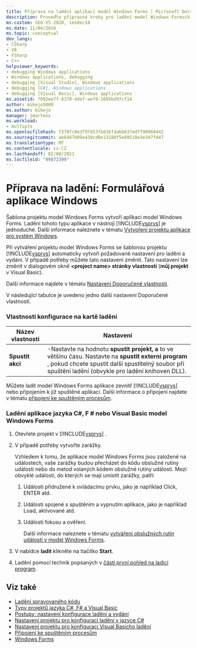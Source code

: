 ```yaml
---
title: Příprava na ladění aplikací model Windows Forms | Microsoft Docs
description: Proveďte přípravné kroky pro ladění model Windows Formsch aplikací, které jsou vytvořeny šablonou projektu model Windows Forms v aplikaci Visual Studio.
ms.custom: SEO-VS-2020, seodec18
ms.date: 11/04/2016
ms.topic: conceptual
dev_langs:
- CSharp
- VB
- FSharp
- C++
helpviewer_keywords:
- debugging Windows applications
- Windows applications, debugging
- debugging [Visual Studio], Windows applications
- debugging [C#], Windows applications
- debugging [Visual Basic], Windows applications
ms.assetid: 7092ee7f-8378-4def-aef8-1695bd97cf14
author: mikejo5000
ms.author: mikejo
manager: jmartens
ms.workload:
- multiple
ms.openlocfilehash: f370fc0e3f97d53fb63bfdabb637edff90960442
ms.sourcegitcommit: ae6d47b09a439cd0e13180f5e89510e3e347fd47
ms.translationtype: MT
ms.contentlocale: cs-CZ
ms.lasthandoff: 02/08/2021
ms.locfileid: "99872399"
---
```

# <a name="debugging-preparation-windows-forms-applications"></a>Příprava na ladění: Formulářová aplikace Windows
Šablona projektu model Windows Forms vytvoří aplikaci model Windows Forms. Ladění tohoto typu aplikace v nástroji [!INCLUDE[vsprvs](../code-quality/includes/vsprvs_md.md)] je jednoduché. Další informace naleznete v tématu [Vytvoření projektu aplikace pro systém Windows](/previous-versions/visualstudio/visual-studio-2010/42wc9kk5(v=vs.100)).

 Při vytváření projektu model Windows Forms se šablonou projektu [!INCLUDE[vsprvs](../code-quality/includes/vsprvs_md.md)] automaticky vytvoří požadované nastavení pro ladění a vydání. V případě potřeby můžete tato nastavení změnit. Tato nastavení lze změnit v dialogovém okně **\<project name> stránky vlastností** (**můj projekt** v Visual Basic).

 Další informace najdete v tématu [Nastavení Doporučené vlastnosti](../debugger/managed-debugging-recommended-property-settings.md).

 V následující tabulce je uvedeno jedno další nastavení Doporučené vlastnosti.

### <a name="configuration-properties-in-debug-tab"></a>Vlastnosti konfigurace na kartě ladění

|**Název vlastnosti**|**Nastavení**|
|-----------------------|-----------------|
|**Spustit akci**|-Nastavte na hodnotu **spustit projekt, a** to ve většinu času. Nastavte na **spustit externí program** , pokud chcete spustit další spustitelný soubor při spuštění ladění (obvykle pro ladění knihoven DLL).|

 Můžete ladit model Windows Forms aplikace zevnitř [!INCLUDE[vsprvs](../code-quality/includes/vsprvs_md.md)] nebo připojením k již spuštěné aplikaci. Další informace o připojení najdete v tématu [připojení ke spuštěným procesům](../debugger/attach-to-running-processes-with-the-visual-studio-debugger.md).

### <a name="to-debug-a-c-f-or-visual-basic-windows-forms-application"></a>Ladění aplikace jazyka C#, F # nebo Visual Basic model Windows Forms

1. Otevřete projekt v [!INCLUDE[vsprvs](../code-quality/includes/vsprvs_md.md)] .

2. V případě potřeby vytvořte zarážky.

    Vzhledem k tomu, že aplikace model Windows Forms jsou založené na událostech, vaše zarážky budou přecházet do kódu obslužné rutiny události nebo do metod volaných kódem obslužné rutiny události. Mezi obvyklé události, do kterých se mají umístit zarážky, patří:

   1. Události přidružené k ovládacímu prvku, jako je například Click, ENTER atd.

   2. Události spojené s spuštěním a vypnutím aplikace, jako je například Load, aktivované atd.

   3. Události fokusu a ověření.

      Další informace naleznete v tématu [vytváření obslužných rutin událostí v model Windows Forms](/dotnet/framework/winforms/creating-event-handlers-in-windows-forms).

3. V nabídce **ladit** klikněte na tlačítko **Start**.

4. Ladění pomocí technik popsaných v [části první pohled na ladicí program](../debugger/debugger-feature-tour.md).

## <a name="see-also"></a>Viz také
- [Ladění spravovaného kódu](../debugger/debugging-managed-code.md)
- [Typy projektů jazyka C#, F# a Visual Basic](../debugger/debugging-preparation-csharp-f-hash-and-visual-basic-project-types.md)
- [Postupy: nastavení konfigurace ladění a vydání](../debugger/how-to-set-debug-and-release-configurations.md)
- [Nastavení projektu pro konfiguraci ladění v jazyce C#](../debugger/project-settings-for-csharp-debug-configurations.md)
- [Nastavení projektu pro konfiguraci Visual Basicho ladění](../debugger/project-settings-for-a-visual-basic-debug-configuration.md)
- [Připojení ke spuštěným procesům](../debugger/attach-to-running-processes-with-the-visual-studio-debugger.md)
- [Windows Forms](/dotnet/framework/winforms/index)